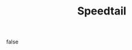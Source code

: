 ---
layout: photo
modal: true
thumb: https://csnapmediahost.github.io/assets1/Thumbs/Speedtail7.jpg
full: https://csnapmediahost.github.io/assets1/Render/Speedtail7.jpg
size: small
ar: portrait
body: false
title: "Speedtail"
tags: design motorsport
---